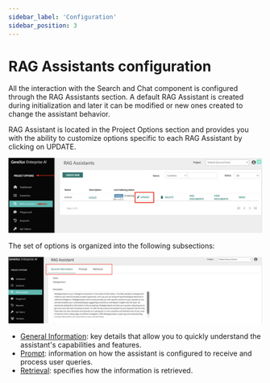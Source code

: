 ```yaml
---
sidebar_label: 'Configuration'
sidebar_position: 3
---
```


# RAG Assistants configuration

All the interaction with the Search and Chat component is configured through the RAG Assistants section. A default RAG Assistant is created during initialization and later it can be modified or new ones created to change the assistant behavior.

RAG Assistant is located in the Project Options section and provides you with the ability to customize options specific to each RAG Assistant by clicking on UPDATE.

![image](https://github.com/genexus-books/Saia/blob/0f16e652bdf4ffceea532534a11add6624cddcb2/saia-docs/assets/images/RAGAssistantsSection1.jpg?raw=true)

The set of options is organized into the following subsections:

![image](https://github.com/genexus-books/Saia/blob/10a282f8ccbd7fa85ed7c656b77f2800f8b43c83/saia-docs/assets/images/RAGAssistantsSection2.jpg?raw=true)

* [General Information](../RAG/GeneralInformation.md): key details that allow you to quickly understand the assistant's capabilities and features.
* [Prompt](../RAG/Prompt.md): information on how the assistant is configured to receive and process user queries.
* [Retrieval](../RAG/Retrieval.md): specifies how the information is retrieved. 

